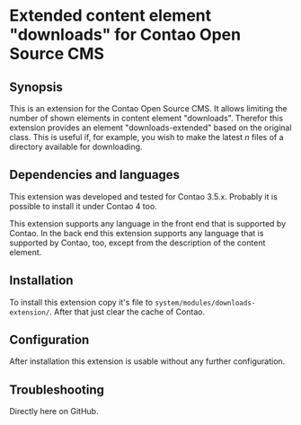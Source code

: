 # Extended content element "downloads" for Contao Open Source CMS

## Synopsis

This is an extension for the Contao Open Source CMS.
It allows limiting the number of shown elements in content element "downloads".
Therefor this extension provides an element "downloads-extended" based on the original class.
This is useful if, for example, you wish to make the latest _n_ files of a directory available for downloading.

## Dependencies and languages

This extension was developed and tested for Contao 3.5.x.
Probably it is possible to install it under Contao 4 too.

This extension supports any language in the front end that is supported by Contao.
In the back end this extension supports any language that is supported by Contao, too, except from the description of the content element.

## Installation

To install this extension copy it's file to `system/modules/downloads-extension/`. 
After that just clear the cache of Contao. 

## Configuration

After installation this extension is usable without any further configuration.

## Troubleshooting

Directly here on GitHub.
